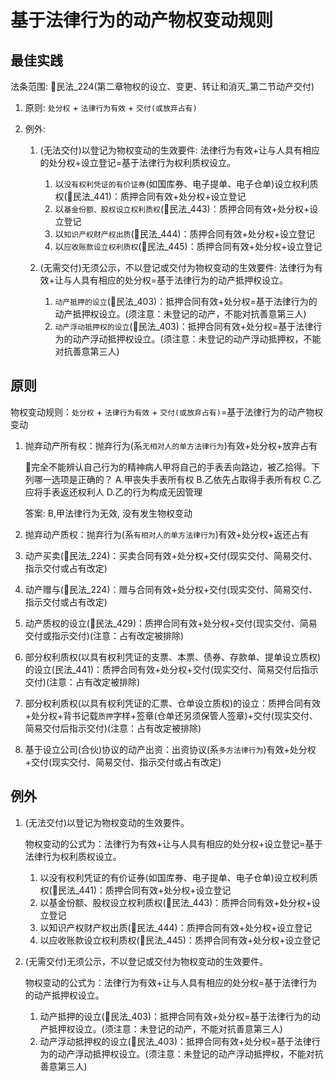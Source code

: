 # 基于法律行为的动产物权变动规则

## 最佳实践

法条范围: 🚪民法_224(第二章物权的设立、变更、转让和消灭_第二节动产交付)

1. 原则: `处分权` + `法律行为有效` + `交付(或放弃占有)`
2. 例外:

    1. (无法交付)以登记为物权变动的生效要件: 法律行为有效+让与人具有相应的处分权+设立登记=基于法律行为权利质权设立。

        1. 以`没有权利凭证的有价证券`(如国库券、电子提单、电子仓单)设立权利质权(🚪民法_441)：质押合同有效+处分权+设立登记
        2. 以`基金份额、股权设立权利质权`(🚪民法_443)：质押合同有效+处分权+设立登记
        3. 以`知识产权财产权出质`(🚪民法_444)：质押合同有效+处分权+设立登记
        4. 以`应收账款设立权利质权`(🚪民法_445)：质押合同有效+处分权+设立登记

    2. (无需交付)无须公示，不以登记或交付为物权变动的生效要件: 法律行为有效+让与人具有相应的处分权=基于法律行为的动产抵押权设立。

        1. `动产抵押的设立`(🚪民法_403)：抵押合同有效+处分权=基于法律行为的动产抵押权设立。(须注意：未登记的动产，不能对抗善意第三人)
        2. `动产浮动抵押权的设立`(🚪民法_403)：抵押合同有效+处分权=基于法律行为的动产浮动抵押权设立。(须注意：未登记的动产浮动抵押权，不能对抗善意第三人)




## 原则

物权变动规则：`处分权` + `法律行为有效` + `交付(或放弃占有)`=基于法律行为的动产物权变动

1. 抛弃动产所有权：抛弃行为(系`无相对人的单方法律行为`)有效+处分权+放弃占有

    🍐完全不能辨认自己行为的精神病人甲将自己的手表丢向路边，被乙拾得。下列哪一选项是正确的？
    A.甲丧失手表所有权
    B.乙依先占取得手表所有权
    C.乙应将手表返还权利人
    D.乙的行为构成无因管理

    答案: B,甲法律行为无效, 没有发生物权变动

1. 抛弃动产质权：抛弃行为(系`有相对人的单方法律行为`)有效+处分权+返还占有
2. 动产买卖(🚪民法_224)：买卖合同有效+处分权+交付(现实交付、简易交付、指示交付或占有改定)
3. 动产赠与(🚪民法_224)：赠与合同有效+处分权+交付(现实交付、简易交付、指示交付或占有改定)
4. 动产质权的设立(🚪民法_429)：质押合同有效+处分权+交付(现实交付、简易交付或指示交付)(注意：占有改定被排除)
5. 部分权利质权(以具有权利凭证的支票、本票、债券、存款单、提单设立质权)的设立(民法_441)：质押合同有效+处分权+交付(现实交付、简易交付后指示交付)(注意：占有改定被排除)
6. 部分权利质权(以具有权利凭证的汇票、仓单设立质权)的设立：质押合同有效+处分权+背书记载`质押`字样+签章(仓单还另须保管人签章)+交付(现实交付、简易交付后指示交付)(注意：占有改定被排除)
7. 基于设立公司(合伙)协议的动产出资：出资协议(系`多方法律行为`)有效+处分权+交付(现实交付、简易交付、指示交付或占有改定)

## 例外

1. (无法交付)以登记为物权变动的生效要件。

    物权变动的公式为：法律行为有效+让与人具有相应的处分权+设立登记=基于法律行为权利质权设立。

    1. 以没有权利凭证的有价证券(如国库券、电子提单、电子仓单)设立权利质权(🚪民法_441)：质押合同有效+处分权+设立登记
    2. 以基金份额、股权设立权利质权(🚪民法_443)：质押合同有效+处分权+设立登记
    3. 以知识产权财产权出质(🚪民法_444)：质押合同有效+处分权+设立登记
    4. 以应收账款设立权利质权(🚪民法_445)：质押合同有效+处分权+设立登记

2. (无需交付)无须公示，不以登记或交付为物权变动的生效要件。

    物权变动的公式为：法律行为有效+让与人具有相应的处分权=基于法律行为的动产抵押权设立。

    1. 动产抵押的设立(🚪民法_403)：抵押合同有效+处分权=基于法律行为的动产抵押权设立。(须注意：未登记的动产，不能对抗善意第三人)
    2. 动产浮动抵押权的设立(🚪民法_403)：抵押合同有效+处分权=基于法律行为的动产浮动抵押权设立。(须注意：未登记的动产浮动抵押权，不能对抗善意第三人)

